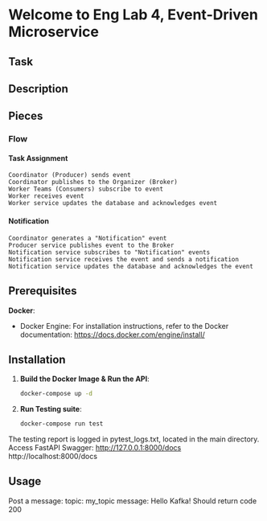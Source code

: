 # Welcome to Eng Lab 4, Event-Driven Microservice


## Task

## Description


## Pieces

### Flow
#### Task Assignment
    Coordinator (Producer) sends event
    Coordinator publishes to the Organizer (Broker)
    Worker Teams (Consumers) subscribe to event
    Worker receives event
    Worker service updates the database and acknowledges event

#### Notification
    Coordinator generates a "Notification" event
    Producer service publishes event to the Broker
    Notification service subscribes to "Notification" events
    Notification service receives the event and sends a notification
    Notification service updates the database and acknowledges the event

####

## Prerequisites

**Docker**:

- Docker Engine: For installation instructions, refer to the Docker documentation: https://docs.docker.com/engine/install/

## Installation

1. **Build the Docker Image & Run the API**:
   ```bash
   docker-compose up -d
    ```
2. **Run Testing suite**:
   ```bash
   docker-compose run test  
   ```
The testing report is logged in pytest_logs.txt, located in the main directory.   
Access FastAPI Swagger:
http://127.0.0.1:8000/docs
http://localhost:8000/docs


## Usage
Post a message:
topic: my_topic
message: Hello Kafka!
Should return code 200